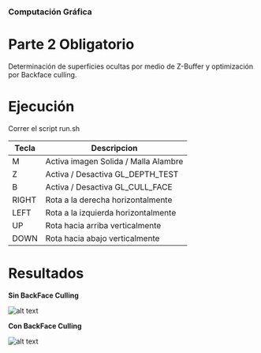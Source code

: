 ### Computación Gráfica

# Parte 2 Obligatorio

Determinación de superficies ocultas por medio de Z-Buffer y optimización por Backface culling.

# Ejecución

Correr el script run.sh


| Tecla | Descripcion                          |
|-------|--------------------------------------|
| M     | Activa imagen Solida / Malla Alambre |
| Z     | Activa / Desactiva GL_DEPTH_TEST     |
| B     | Activa / Desactiva GL_CULL_FACE      |
| RIGHT | Rota a la derecha horizontalmente    |
| LEFT  | Rota a la izquierda horizontalmente  |
| UP    | Rota hacia arriba verticalmente      |
| DOWN  | Rota hacia abajo verticalmente       |

# Resultados

**Sin BackFace Culling**

![alt text](https://github.com/nandotorterolo/computaciongrafica/blob/master/obligatorio/2/SinBackFaceCulling.png "SinBackFaceCulling")

**Con BackFace Culling**

![alt text](https://github.com/nandotorterolo/computaciongrafica/blob/master/obligatorio/2/ConBackFaceCulling.png "ConBackFaceCulling")


